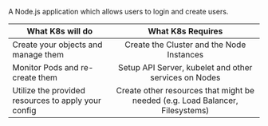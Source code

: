 A Node.js application which allows users to login and create users.


| What K8s will do | What K8s Requires |
| ------------- |:-------------:|
| Create your objects and manage them | Create the Cluster and the Node Instances |
| Monitor Pods and re-create them      | Setup API Server, kubelet and other services on Nodes      |
| Utilize the provided resources to apply your config | Create other resources that might be needed (e.g. Load Balancer, Filesystems)      |

